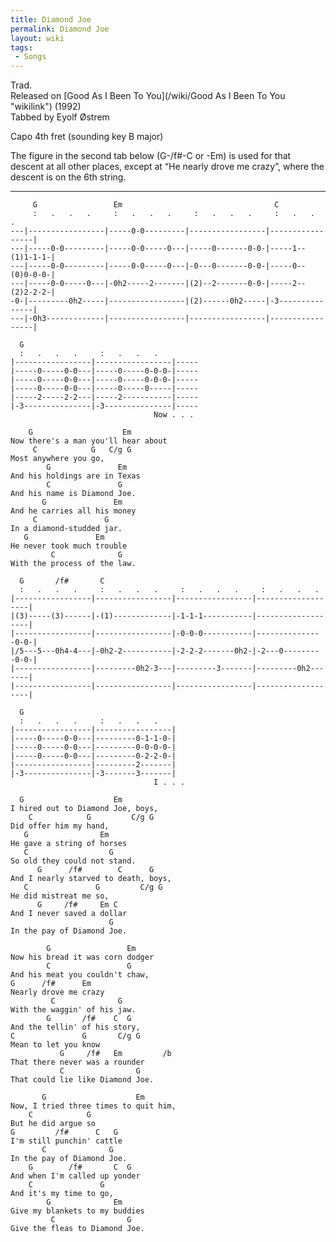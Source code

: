 ```yaml
---
title: Diamond Joe
permalink: Diamond Joe
layout: wiki
tags:
 - Songs
---
```


Trad.  
Released on [Good As I Been To You](/wiki/Good As I Been To You "wikilink")
(1992)  
Tabbed by Eyolf Østrem

Capo 4th fret (sounding key B major)

The figure in the second tab below (G-/f\#-C or -Em) is used for that
descent at all other places, except at “He nearly drove me crazy”, where
the descent is on the 6th string.

* * * * *

         G                 Em                                  C
         :   .   .   .     :   .   .   .     :   .   .   .     :   .   .   .
    ---|-----------------|-----0-0---------|-----------------|-----------------|
    ---|-----0-0---------|-----0-0-----0---|-----0-------0-0-|-----1--(1)1-1-1-|
    ---|-----0-0---------|-----0-0-----0---|-0---0-------0-0-|-----0--(0)0-0-0-|
    ---|-----0-0-----0---|-0h2-----2-------|(2)--2-------0-0-|-----2--(2)2-2-2-|
    -0-|---------0h2-----|-----------------|(2)------0h2-----|-3---------------|
    ---|-0h3-------------|-----------------|-----------------|-----------------|

      G
      :   .   .   .     :   .   .   .
    |-----------------|-----------------|-----
    |-----0-----0-0---|-----0-----0-0-0-|-----
    |-----0-----0-0---|-----0-----0-0-0-|-----
    |-----0-----0-0---|-----0-----0-----|-----
    |-----2-----2-2---|-----2-----------|-----
    |-3---------------|-3---------------|-----
                                    Now . . .

        G                    Em
    Now there's a man you'll hear about
         C            G   C/g G
    Most anywhere you go,
            G               Em
    And his holdings are in Texas
            C               G
    And his name is Diamond Joe.
           G               Em
    And he carries all his money
         C               G
    In a diamond-studded jar.
       G               Em
    He never took much trouble
             C              G
    With the process of the law.

      G       /f#       C
      :   .   .   .     :   .   .   .     :   .   .   .     :   .   .   .
    |-----------------|-----------------|-----------------|-------------------|
    |(3)-----(3)------|-(1)-------------|-1-1-1-----------|-------------------|
    |-----------------|-----------------|-0-0-0-----------|---------------0-0-|
    |/5---5---0h4-4---|-0h2-2-----------|-2-2-2-------0h2-|-2---0---------0-0-|
    |-----------------|---------0h2-3---|---------3-------|---------0h2-------|
    |-----------------|-----------------|-----------------|-------------------|

      G
      :   .   .   .     :   .   .   .
    |-----------------|-----------------|
    |-----0-----0-0---|---------0-1-1-0-|
    |-----0-----0-0---|---------0-0-0-0-|
    |-----0-----0-0---|---------0-2-2-0-|
    |-----------------|---------2-------|
    |-3---------------|-3-------3-------|
                                    I . . .

      G                    Em
    I hired out to Diamond Joe, boys,
        C            G         C/g G
    Did offer him my hand,
       G                Em
    He gave a string of horses
       C                  G
    So old they could not stand.
          G      /f#        C      G
    And I nearly starved to death, boys,
       C               G         C/g G
    He did mistreat me so,
          G     /f#     Em C
    And I never saved a dollar
                          G
    In the pay of Diamond Joe.

            G                 Em
    Now his bread it was corn dodger
            C                 G
    And his meat you couldn't chaw,
    G      /f#      Em
    Nearly drove me crazy
             C              G
    With the waggin' of his jaw.
            G       /f#    C  G
    And the tellin' of his story,
    C               G       C/g G
    Mean to let you know
               G     /f#   Em         /b
    That there never was a rounder
               C                G
    That could lie like Diamond Joe.

           G                    Em
    Now, I tried three times to quit him,
        C            G
    But he did argue so
    G         /f#      C   G
    I'm still punchin' cattle
           C              G
    In the pay of Diamond Joe.
        G        /f#       C  G
    And when I'm called up yonder
        C               G
    And it's my time to go,
            G              Em
    Give my blankets to my buddies
             C                G
    Give the fleas to Diamond Joe.

